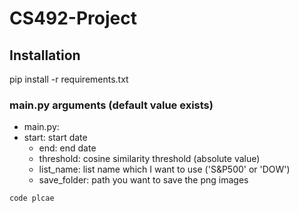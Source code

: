 # CS492-Project

## Installation   
pip install -r requirements.txt

### main.py arguments (default value exists)    
* main.py:   
*    start: start date   
      * end: end date   
      * threshold: cosine similarity threshold (absolute value)   
      * list_name: list name which I want to use ('S&P500' or 'DOW')   
      * save_folder: path you want to save the png images   

    code plcae
